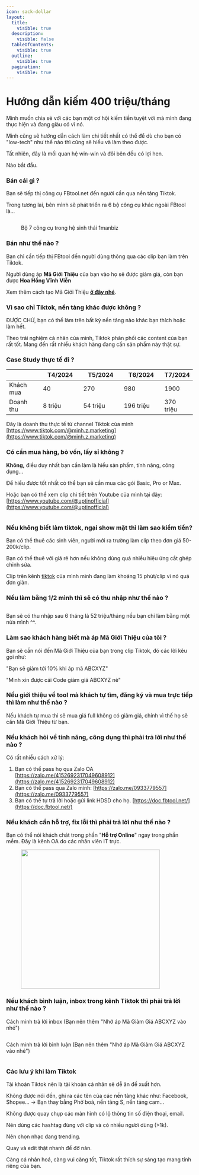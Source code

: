 ```yaml
---
icon: sack-dollar
layout:
  title:
    visible: true
  description:
    visible: false
  tableOfContents:
    visible: true
  outline:
    visible: true
  pagination:
    visible: true
---
```


# Hướng dẫn kiếm 400 triệu/tháng

Mình muốn chia sẻ với các bạn một cơ hội kiếm tiền tuyệt vời mà mình đang thực hiện và đang giàu có vì nó.&#x20;

Mình cũng sẽ hướng dẫn cách làm chi tiết nhất có thể để dù cho bạn có "low-tech" như thế nào thì cũng sẽ hiểu và làm theo được.

Tất nhiên, đây là mối quan hệ win-win và đôi bên đều có lợi hen.

Nào bắt đầu.



### Bán cái gì ?&#x20;

Bạn sẽ tiếp thị công cụ FBtool.net đến người cần qua nền tảng Tiktok.

Trong tương lai, bên mình sẽ phát triển ra 6 bộ công cụ khác ngoài FBtool là...

<figure><img src=".gitbook/assets/image (63).png" alt=""><figcaption><p>Bộ 7 công cụ trong hệ sinh thái 1manbiz</p></figcaption></figure>



### Bán như thế nào ?

Bạn chỉ cần tiếp thị FBtool đến người dùng thông qua các clip bạn làm trên Tiktok.

Người dùng áp **Mã Giới Thiệu** của bạn vào họ sẽ được giảm giá, còn bạn được **Hoa Hồng Vĩnh Viễn**

Xem thêm cách tạo Mã Giới Thiệu [**ở đây nhé**](gioi-thieu-nguoi-moi-nhan-20-hoa-hong-vinh-vien/).&#x20;



### Vì sao chỉ Tiktok, nền tảng khác được không ?

ĐƯỢC CHỨ, bạn có thể làm trên bất kỳ nền tảng nào khác bạn thích hoặc làm hết.&#x20;

Theo trải nghiệm cá nhân của mình, Tiktok phân phối các content của bạn rất tốt. Mang đến rất nhiều khách hàng đang cần sản phầm này thật sự.



### Case Study thực tế đi ?

<table><thead><tr><th width="139"></th><th width="152">T4/2024</th><th width="155">T5/2024</th><th width="154">T6/2024</th><th>T7/2024</th></tr></thead><tbody><tr><td>Khách mua</td><td>40</td><td>270</td><td>980</td><td>1900</td></tr><tr><td>Doanh thu</td><td>8 triệu</td><td>54 triệu</td><td>196 triệu</td><td>370 triệu</td></tr></tbody></table>

Đây là doanh thu thực tế từ channel Tiktok của mình [https://www.tiktok.com/@minh.z.marketing](https://www.tiktok.com/@minh.z.marketing)



### Có cần mua hàng, bỏ vốn, lấy sỉ không ?

**Không,** điều duy nhất bạn cần làm là hiểu sản phẩm, tính năng, công dụng...&#x20;

Để hiểu được tốt nhất có thể bạn sẽ cần mua các gói Basic, Pro or Max.&#x20;

Hoặc bạn có thể xem clip chi tiết trên Youtube của mình tại đây: [https://www.youtube.com/@uptinofficial](https://www.youtube.com/@uptinofficial)

<figure><img src=".gitbook/assets/image (67).png" alt=""><figcaption></figcaption></figure>



### Nếu không biết làm tiktok, ngại show mặt thì làm sao kiềm tiền?

Bạn có thể thuê các sinh viên, người mới ra trường làm clip theo đơn giá 50-200k/clip.&#x20;

Bạn có thể thuê với giá rẻ hơn nếu không dùng quá nhiều hiệu ứng cắt ghép chỉnh sửa.&#x20;

Clip trên kênh [tiktok](https://www.tiktok.com/@minh.z.marketing) của mình mình đang làm khoảng 15 phút/clip vì nó quá đơn giản.



### Nếu làm bằng 1/2 mình thì sẽ có thu nhập như thế nào ?

<figure><img src=".gitbook/assets/image (64).png" alt=""><figcaption></figcaption></figure>

Bạn sẽ có thu nhập sau 6 tháng là 52 triệu/tháng nếu bạn chỉ làm bằng một nửa mình ^^.



### Làm sao khách hàng biết mà áp Mã Giới Thiệu của tôi ?

Bạn sẽ cần nói đến Mã Giới Thiệu của bạn trong clip Tiktok, đó các lời kêu gọi như:

"Bạn sẽ giảm tới 10% khi áp mã ABCXYZ"

"Mình xin được cái Code giảm giá ABCXYZ nè"



### Nếu giới thiệu về tool mà khách tự tìm, đăng ký và mua trực tiếp thì làm như thế nào ?

Nếu khách tự mua thì sẽ mua giá full không có giảm giá, chính vì thế họ sẽ cần Mã Giới Thiệu từ bạn.



### Nếu khách hỏi về tính năng, công dụng thì phải trả lời như thế nào ?

Có rất nhiều cách xử lý:

1. Bạn có thể pass họ qua Zalo OA [https://zalo.me/4152692317049608912](https://zalo.me/4152692317049608912)
2. Bạn có thể pass qua Zalo mình: [https://zalo.me/0933779557](https://zalo.me/0933779557)
3. Bạn có thể tự trả lời hoặc gửi link HDSD cho họ. [https://doc.fbtool.net/](https://doc.fbtool.net/)



### Nếu khách cần hỗ trợ, fix lỗi thì phải trả lời như thế nào ?

Bạn có thể nói khách chát trong phần "**Hỗ trợ Online**" ngay trong phần mềm. Đây là kênh OA do các nhân viên IT trực.

<figure><img src=".gitbook/assets/Group 1000005089.png" alt="" width="375"><figcaption></figcaption></figure>



### Nếu khách bình luận, inbox trong kênh Tiktok thì phải trả lời như thế nào ?

Cách mình trả lời inbox (Bạn nên thêm "Nhớ áp Mã Giảm Giá ABCXYZ vào nhé")

<figure><img src=".gitbook/assets/image (65).png" alt=""><figcaption></figcaption></figure>

Cách mình trả lời bình luận (Bạn nên thêm "Nhớ áp Mã Giảm Giá ABCXYZ vào nhé")

<figure><img src=".gitbook/assets/image (66).png" alt=""><figcaption></figcaption></figure>



### Các lưu ý khi làm Tiktok

Tài khoản Tiktok nên là tài khoản cá nhân sẽ dễ ăn đề xuất hơn.

Không được nói đến, ghi ra các tên của các nền tảng khác như: Facebook, Shopee... -> Bạn thay bằng Phở boà, nền tảng S, nền tảng cam...

Không được quay chụp các màn hình có lộ thông tin số điện thoại, email.

Nên dùng các hashtag đúng với clip và có nhiều người dùng (>1k).

Nên chọn nhạc đang trending.&#x20;

Quay và edit thật nhanh để đỡ nản.

Càng cá nhân hoá, càng vui càng tốt, Tiktok rất thích sự sáng tạo mang tính riêng của bạn.

